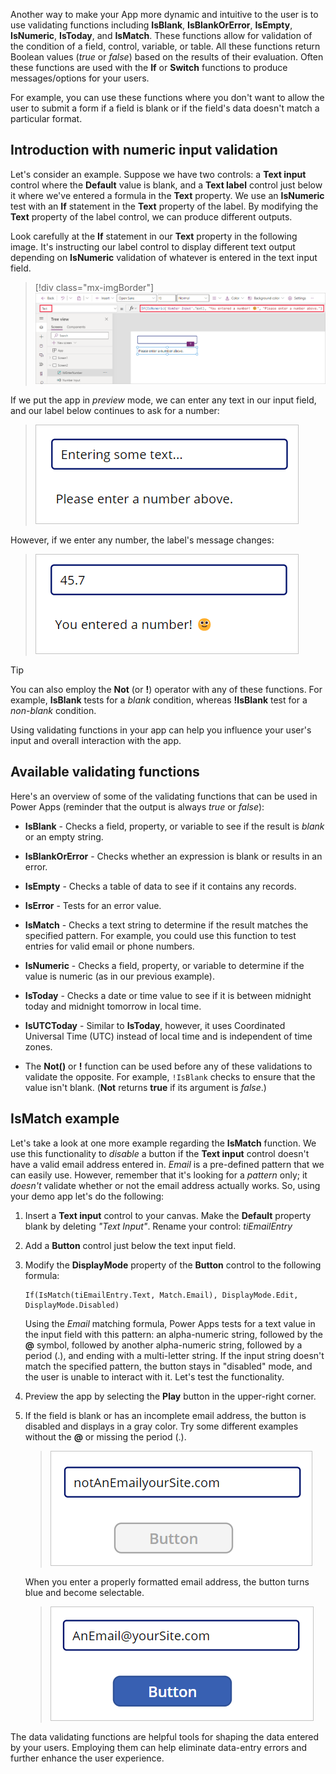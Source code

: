 Another way to make your App more dynamic and intuitive to the user is to use validating functions including **IsBlank**, **IsBlankOrError**, **IsEmpty**, **IsNumeric**, **IsToday**, and **IsMatch**. These functions allow for validation of the condition of a field, control, variable, or table. All these functions return Boolean values (*true* or *false*) based on the results of their evaluation. Often these functions are used with the **If** or **Switch** functions to produce messages/options for your users.

For example, you can use these functions where you don't want to allow the user to submit a form if a field is blank or if the field's data doesn't match a particular format.

## Introduction with numeric input validation

Let's consider an example. Suppose we have two controls: a **Text input** control where the **Default** value is blank, and a **Text label** control just below it where we've entered a formula in the **Text** property. We use an **IsNumeric** test with an **If** statement in the **Text** property of the label. By modifying the **Text** property of the label control, we can produce different outputs.

Look carefully at the **If** statement in our **Text** property in the following image. It's instructing our label control to display different text output depending on **IsNumeric** validation of whatever is entered in the text input field.

> [!div class="mx-imgBorder"]
> [![Screenshot of the Text property of our label with the If(IsNumeric) condition.](../media/condition.png)](../media/condition.png#lightbox)

If we put the app in *preview* mode, we can enter any text in our input field, and our label below continues to ask for a number:

>![Screenshot of text entered into our text input field and the text displaying showing 'Please enter a number above'.](../media/enter-text.png)

However, if we enter any number, the label's message changes:

>![Screenshot of the number 45.7 entered into our text input field and the text displaying showing 'You entered a number!'.](../media/enter-number.png)

> [!TIP]
> You can also employ the **Not** (or **!**) operator with any of these functions. For example, **IsBlank** tests for a *blank* condition, whereas **!IsBlank** test for a *non-blank* condition.

Using validating functions in your app can help you influence your user's input and overall interaction with the app.

## Available validating functions

Here's an overview of some of the validating functions that can be used in Power Apps (reminder that the output is always *true* or *false*):

- **IsBlank** - Checks a field, property, or variable to see if the result is *blank* or an empty string.

- **IsBlankOrError** - Checks whether an expression is blank or results in an error.

- **IsEmpty** - Checks a table of data to see if it contains any records.

- **IsError** - Tests for an error value.

- **IsMatch** - Checks a text string to determine if the result matches the specified pattern. For example, you could use this function to test entries for valid email or phone numbers.

- **IsNumeric** - Checks a field, property, or variable to determine if the value is numeric (as in our previous example).

- **IsToday** - Checks a date or time value to see if it is between midnight today and midnight tomorrow in local time.

- **IsUTCToday** - Similar to **IsToday**, however, it uses Coordinated Universal Time (UTC) instead of local time and is independent of time zones.

- The **Not()** or **!** function can be used before any of these validations to validate the opposite. For example, `!IsBlank` checks to ensure that the value isn't blank. (**Not** returns **true** if its argument is *false*.)

## IsMatch example

Let's take a look at one more example regarding the **IsMatch** function. We use this functionality to *disable* a button if the **Text input** control doesn't have a valid email address entered in. *Email* is a pre-defined pattern that we can easily use. However, remember that it's looking for a *pattern* only; it *doesn't* validate whether or not the email address actually works. So, using your demo app let's do the following:

1. Insert a **Text input** control to your canvas. Make the **Default** property blank by deleting *"Text Input"*. Rename your control: *tiEmailEntry*

1. Add a **Button** control just below the text input field.

1. Modify the **DisplayMode** property of the **Button** control to the following formula:

    ```Power Apps
    If(IsMatch(tiEmailEntry.Text, Match.Email), DisplayMode.Edit, DisplayMode.Disabled)
    ```

    Using the *Email* matching formula, Power Apps tests for a text value in the input field with this pattern: an alpha-numeric string, followed by the **@** symbol, followed by another alpha-numeric string, followed by a period (.), and ending with a multi-letter string. If the input string doesn't match the specified pattern, the button stays in "disabled" mode, and the user is unable to interact with it. Let's test the functionality.

1. Preview the app by selecting the **Play** button in the upper-right corner.

1. If the field is blank or has an incomplete email address, the button is disabled and displays in a gray color. Try some different examples without the **@** or missing the period (.).

    >![Screenshot of an invalid email address in a text input field that is missing the @ symbol, and the button disabled below it.](../media/not-valid-email.png)

    When you enter a properly formatted email address, the button turns blue and become selectable.

    >![Screenshot of a valid email address in the text input field with the button below in edit mode.](../media/valid-email.png)

The data validating functions are helpful tools for shaping the data entered by your users. Employing them can help eliminate data-entry errors and further enhance the user experience.
